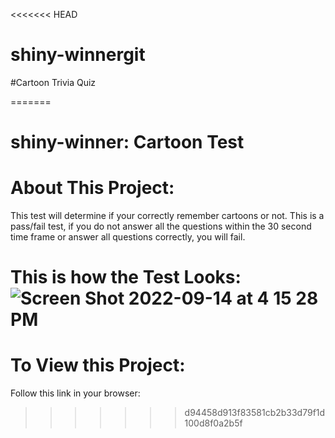 <<<<<<< HEAD
# shiny-winnergit
#Cartoon Trivia Quiz

=======
# shiny-winner: Cartoon Test
# About This Project:
This test will determine if your correctly remember cartoons or not. This is a pass/fail test, if you do not answer all the questions within the 30 second time frame or answer all questions correctly, you will fail. 

# This is how the Test Looks:![Screen Shot 2022-09-14 at 4 15 28 PM](https://user-images.githubusercontent.com/110742286/190279253-44c68ea4-5e2d-4975-989e-bbe85f2d2d56.png)

# To View this Project:
Follow this link in your browser: 
>>>>>>> d94458d913f83581cb2b33d79f1d100d8f0a2b5f
